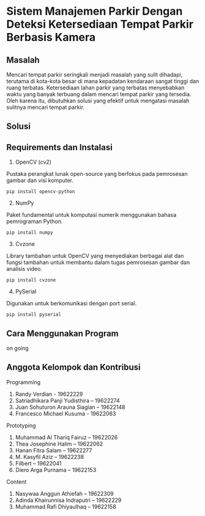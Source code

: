 # Sistem Manajemen Parkir Dengan Deteksi Ketersediaan Tempat Parkir Berbasis Kamera

## Masalah
Mencari tempat parkir seringkali menjadi masalah yang sulit dihadapi, terutama di kota-kota besar di mana kepadatan kendaraan sangat tinggi dan ruang terbatas. Ketersediaan lahan parkir yang terbatas menyebabkan waktu yang banyak terbuang dalam mencari tempat parkir yang tersedia. Oleh karena itu, dibutuhkan solusi yang efektif untuk mengatasi masalah sulitnya mencari tempat parkir.

## Solusi

## Requirements dan Instalasi
1.	OpenCV (cv2)

Pustaka perangkat lunak open-source yang berfokus pada pemrosesan gambar dan visi komputer.

```
pip install opencv-python
```

2.	NumPy

Paket fundamental untuk komputasi numerik menggunakan bahasa pemrograman Python.

```
pip install numpy
```

3.	Cvzone

Library tambahan untuk OpenCV yang menyediakan berbagai alat dan fungsi tambahan untuk membantu dalam tugas pemrosesan gambar dan analisis video.

```
pip install cvzone
```

4.	PySerial

Digunakan untuk berkomunikasi dengan port serial.

```
pip install pyserial
```

## Cara Menggunakan Program
on going

## Anggota Kelompok dan Kontribusi

Programming

1.	Randy Verdian - 19622229
2.	Satriadhikara Panji Yudisthira – 19622274
3.	Juan Sohuturon Arauna Siagian – 19622148
4.	Francesco Michael Kusuma - 19622063

Prototyping

1.	Muhammad Al Thariq Fairuz – 19622026
2.	Thea Josephine Halim – 19622062
3.	Hanan Fitra Salam – 19622277
4.	M. Kasyfil Aziz – 19622238
5.	Filbert – 19622041
6.	Diero Arga Purnama – 19622153

Content

1.	Nasywaa Anggun Athiefah – 19622309
2.	Adinda Khairunnisa Indraputri – 19622229
3.	Muhammad Rafi Dhiyaulhaq – 19622158 
